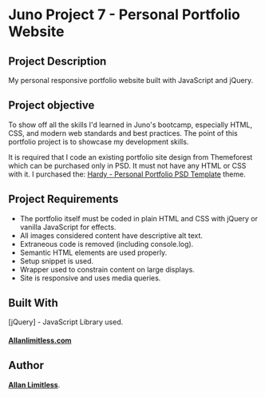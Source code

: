 # Juno Project 7 - Personal Portfolio Website

## Project Description

My personal responsive portfolio website built with JavaScript and jQuery. 

## Project objective

To show off all the skills I'd learned in Juno's bootcamp, especially HTML, CSS, and modern web standards and best practices. The point of this portfolio project is to showcase my development skills.

It is required that I code an existing portfolio site design from Themeforest which can be purchased only in PSD. It must not have any HTML or CSS with it. I purchased the: [Hardy - Personal Portfolio PSD Template](https://themeforest.net/item/hardy-personal-portfolio-psd-template/25731500) theme.

## Project Requirements

-   The portfolio itself must be coded in plain HTML and CSS with jQuery or vanilla JavaScript for effects.
-   All images considered content have descriptive alt text.
-   Extraneous code is removed (including console.log).
-   Semantic HTML elements are used properly.
-   Setup snippet is used.
-   Wrapper used to constrain content on large displays.
-   Site is responsive and uses media queries.

## Built With

[jQuery] - JavaScript Library used.


#### [Allanlimitless.com](https://allanlimitless.com)  


## Author

[**Allan Limitless**](https://github.com/AllanLimitless).



